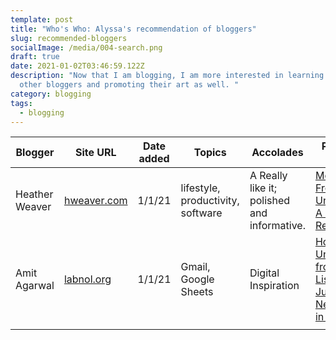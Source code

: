 ```yaml
---
template: post
title: "Who's Who: Alyssa's recommendation of bloggers"
slug: recommended-bloggers
socialImage: /media/004-search.png
draft: true
date: 2021-01-02T03:46:59.122Z
description: "Now that I am blogging, I am more interested in learning from
  other bloggers and promoting their art as well. "
category: blogging
tags:
  - blogging
---
```

|Blogger   | Site URL | Date added  | Topics  | Accolades  | Promoted Article |
|---|---|---|---|---| ---|
| Heather Weaver  | [hweaver.com](https://www.hweaver.com/)  | 1/1/21  | lifestyle, productivity, software  | A Really like it; polished and informative.   |[Moving on From Unroll.Me - A Sanebox Review ](https://www.hweaver.com/sanebox-review-after-unrollme/)|
| Amit Agarwal | [labnol.org](https://www.labnol.org/)  | 1/1/21  | Gmail, Google Sheets |Digital Inspiration   | [How to Unsubscribe from Mailing Lists and Junk Newsletters in Gmail ](https://www.labnol.org/internet/gmail-unsubscribe/28806/)  |
|   |   |   |   |   |